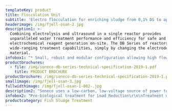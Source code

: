 ```yaml
---
templateKey: product
title: Flocculation Unit
subtitle: 'Electro flocculation for enriching sludge from 0,1% DS to approx. 5% DS'
headerimage: /img/fjell-osan-3.jpg
description1: >-
  Combining electrolysis and ultrasound in a single reactor provides
  unparalleled water treatment performance and efficiency for safe and effective
  electrochemical reagent generation on-site. The DB Series of reactors have
  wide-ranging treatment capabilities, simply by changing the electrode
  material.
infobox1: "* Small, robust and modular configuration allowing high flow volumes\r\n* Compact design aimed at high viscosity liquids\r\n* No liquid chemical or polymer required for coagulation and pH correction\r\n* Highly dewatered sludge production\r\n* Supplied as a factory-built, plug-and-play solution\r\n* Easily installed alone, or retro-fitted to existing overloaded/underperforming plants\r\n* Easy-change electrode plates\r\n* Available with on-line parameter monitoring and control\r\n* Includes adaptive control and remote access monitoring, control and automation"
productbrochures:
  - file: /img/soneco-db-series-technical-specification-2019-1.pdf
    title: PRODUCT BROCHURE
productbrochure: /img/soneco-db-series-technical-specification-2019-1.pdf
smallimage: /img/fjell-osan-3.jpg
fullwidthimage: /img/fjell-osan-1-002-.jpg
description2: "Soneco uses a low-carbon, low-voltage source of power to obtain the safe and controlled generation of water treatment reagents on-site.\r\n\n\rReactive water treatment reagents are metered precisely and directly into the process stream – simply by varying the electric current that is applied to the electrodes, in a controlled and calculated manner. This novel, fast and controllable treatment system uses a state-of-the-art, in-house designed Power Control System (PSU) to ensure fine-control of the system and its ancillaries and ensuring high-efficiency and reliability."
infobox2: "Pre-biological treatment for Load Reduction\r\n\nTreatment of Recalcitrant Organics\r\n\nPhosphorus and Nutrient Removal\r\n\nTertiary & Quaternary Treatment\r\n\nWater Recovery & Re-use\r\n\nSludge Enrichment"
productcategory: Fish Sludge Treatment
---
```


